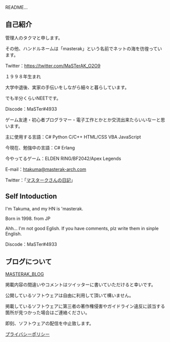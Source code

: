README...
## 自己紹介
管理人のタクマと申します。

その他、ハンドルネームは「masterak」という名前でネットの海を彷徨っています。

Twitter：https://twitter.com/MaSTerAK_O2O9

１９９８年生まれ

大学中退後、実家の手伝いをしながら細々と暮らしています。

でも半分くらいNEETです。

Discode：MaSTer#4933

ゲーム友達・初心者プログラマー・電子工作とかとか交流出来たらいいなーと思います。

主に使用する言語：C# Python C/C++ HTML/CSS VBA JavaScript

今現在、勉強中の言語：C# Erlang

今やってるゲーム：ELDEN RING/BF2042/Apex Legends

E-mail：htakuma@masterak-arch.com

Twitter：「[マスタークさんの日記](https://twitter.com/MaSTerAK_O2O9)」

## Self Intoduction

I'm Takuma, and my HN is 'masterak.

Born in 1998. from JP

Ahh... I'm not good Eglish. If you have comments, plz write them in sinple English.

Discode：MaSTer#4933

## ブログについて

[MASTERAK_BLOG](https://masterak-arch.com/)

掲載内容の間違いやコメントはツイッターに書いていただけると幸いです。

公開しているソフトウェアは自由に利用して頂いて構いません。

掲載しているソフトウェアに第三者の著作権侵害やガイドライン違反に該当する箇所が見つかった場合はご連絡ください。

即刻、ソフトウェアの配信を中止致します。

[プライバシーポリシー](https://github.com/MaSTerAK-902/MaSTerAK-902/blob/main/privacy%20policy.md)
